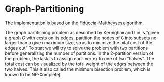 # Graph-Partitioning
The implementation is based on the Fiduccia-Mattheyses algorithm.

The graph partitioning problem as described by Kernighan and Lin is “given a graph G with costs on its edges, partition the nodes of G into subsets no larger than a given maximum size, so as to minimize the total cost of the edges cut”
To start we will try to solve the problem with two partitions before generalizing the number of partitions. In the 2-partition version of the problem, the task is to assign each vertex to one of two “halves”. The total cost can be visualized by the total weight of the edges between the two halves. This is also called the minimum bisection problem, which is known to be NP-Complete[
